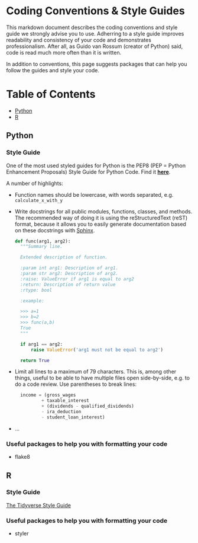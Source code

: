 # Coding Conventions & Style Guides
This markdown document describes the coding conventions and style guide we strongly advise you to use. Adherring to a style guide improves readability and consistency of your code and demonstrates professionalism. After all, as Guido van Rossum (creator of Python) said, code is read much more often than it is written. 

In addition to conventions, this page suggests packages that can help you follow the guides and style your code.

# Table of Contents
- [Python](#Python)
- [R](#R)


## Python
### Style Guide
One of the most used styled guides for Python is the PEP8 (PEP = Python Enhancement Proposals) Style Guide for Python Code. Find it **[here](https://www.python.org/dev/peps/pep-0008/)**. 

A number of highlights:

- Function names should be lowercase, with words separated, e.g. ```calculate_x_with_y```
- Write docstrings for all public modules, functions, classes, and methods. The recommended way of doing it is using the reStructuredText (reST) format, because it allows you to easily generate documentation based on these docstrings with [Sphinx](https://sphinx-rtd-tutorial.readthedocs.io/en/latest/docstrings.html).
  ```python
  def func(arg1, arg2):
    """Summary line.

    Extended description of function.

    :param int arg1: Description of arg1.
    :param str arg2: Description of arg2.
    :raise: ValueError if arg1 is equal to arg2
    :return: Description of return value
    :rtype: bool

    :example:

    >>> a=1
    >>> b=2
    >>> func(a,b)
    True
    """

    if arg1 == arg2:
        raise ValueError('arg1 must not be equal to arg2')

    return True
  ```
- Limit all lines to a maximum of 79 characters. This is, among other things, useful to be able to have multiple files open side-by-side, e.g. to do a code review. Use parentheses to break lines:


  ```python
    income = (gross_wages
            + taxable_interest
            + (dividends - qualified_dividends)
            - ira_deduction
            - student_loan_interest)
  ```
- ...

### Useful packages to help you with formatting your code
- flake8

## R
### Style Guide
[The Tidyverse Style Guide](https://style.tidyverse.org/)

### Useful packages to help you with formatting your code
- styler
